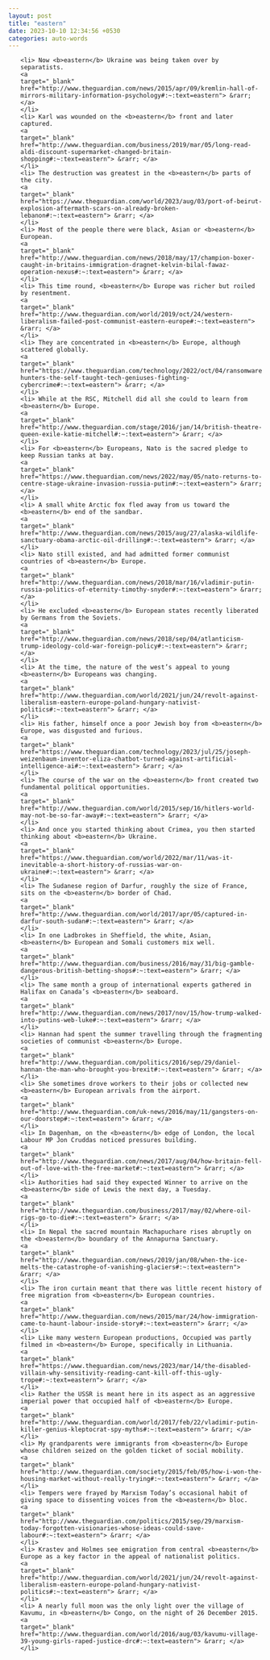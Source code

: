 ```yaml
---
layout: post
title: "eastern"
date: 2023-10-10 12:34:56 +0530
categories: auto-words
---
```

<ol>

    <li> Now <b>eastern</b> Ukraine was being taken over by separatists.
    <a 
    target="_blank" 
    href="http://www.theguardian.com/news/2015/apr/09/kremlin-hall-of-mirrors-military-information-psychology#:~:text=eastern"> &rarr; </a>
    </li>
    <li> Karl was wounded on the <b>eastern</b> front and later captured.
    <a 
    target="_blank" 
    href="http://www.theguardian.com/business/2019/mar/05/long-read-aldi-discount-supermarket-changed-britain-shopping#:~:text=eastern"> &rarr; </a>
    </li>
    <li> The destruction was greatest in the <b>eastern</b> parts of the city.
    <a 
    target="_blank" 
    href="https://www.theguardian.com/world/2023/aug/03/port-of-beirut-explosion-aftermath-scars-on-already-broken-lebanon#:~:text=eastern"> &rarr; </a>
    </li>
    <li> Most of the people there were black, Asian or <b>eastern</b> European.
    <a 
    target="_blank" 
    href="http://www.theguardian.com/news/2018/may/17/champion-boxer-caught-in-britains-immigration-dragnet-kelvin-bilal-fawaz-operation-nexus#:~:text=eastern"> &rarr; </a>
    </li>
    <li> This time round, <b>eastern</b> Europe was richer but roiled by resentment.
    <a 
    target="_blank" 
    href="http://www.theguardian.com/world/2019/oct/24/western-liberalism-failed-post-communist-eastern-europe#:~:text=eastern"> &rarr; </a>
    </li>
    <li> They are concentrated in <b>eastern</b> Europe, although scattered globally.
    <a 
    target="_blank" 
    href="https://www.theguardian.com/technology/2022/oct/04/ransomware-hunters-the-self-taught-tech-geniuses-fighting-cybercrime#:~:text=eastern"> &rarr; </a>
    </li>
    <li> While at the RSC, Mitchell did all she could to learn from <b>eastern</b> Europe.
    <a 
    target="_blank" 
    href="http://www.theguardian.com/stage/2016/jan/14/british-theatre-queen-exile-katie-mitchell#:~:text=eastern"> &rarr; </a>
    </li>
    <li> For <b>eastern</b> Europeans, Nato is the sacred pledge to keep Russian tanks at bay.
    <a 
    target="_blank" 
    href="https://www.theguardian.com/news/2022/may/05/nato-returns-to-centre-stage-ukraine-invasion-russia-putin#:~:text=eastern"> &rarr; </a>
    </li>
    <li> A small white Arctic fox fled away from us toward the <b>eastern</b> end of the sandbar.
    <a 
    target="_blank" 
    href="http://www.theguardian.com/news/2015/aug/27/alaska-wildlife-sanctuary-obama-arctic-oil-drilling#:~:text=eastern"> &rarr; </a>
    </li>
    <li> Nato still existed, and had admitted former communist countries of <b>eastern</b> Europe.
    <a 
    target="_blank" 
    href="http://www.theguardian.com/news/2018/mar/16/vladimir-putin-russia-politics-of-eternity-timothy-snyder#:~:text=eastern"> &rarr; </a>
    </li>
    <li> He excluded <b>eastern</b> European states recently liberated by Germans from the Soviets.
    <a 
    target="_blank" 
    href="http://www.theguardian.com/news/2018/sep/04/atlanticism-trump-ideology-cold-war-foreign-policy#:~:text=eastern"> &rarr; </a>
    </li>
    <li> At the time, the nature of the west’s appeal to young <b>eastern</b> Europeans was changing.
    <a 
    target="_blank" 
    href="http://www.theguardian.com/world/2021/jun/24/revolt-against-liberalism-eastern-europe-poland-hungary-nativist-politics#:~:text=eastern"> &rarr; </a>
    </li>
    <li> His father, himself once a poor Jewish boy from <b>eastern</b> Europe, was disgusted and furious.
    <a 
    target="_blank" 
    href="https://www.theguardian.com/technology/2023/jul/25/joseph-weizenbaum-inventor-eliza-chatbot-turned-against-artificial-intelligence-ai#:~:text=eastern"> &rarr; </a>
    </li>
    <li> The course of the war on the <b>eastern</b> front created two fundamental political opportunities.
    <a 
    target="_blank" 
    href="http://www.theguardian.com/world/2015/sep/16/hitlers-world-may-not-be-so-far-away#:~:text=eastern"> &rarr; </a>
    </li>
    <li> And once you started thinking about Crimea, you then started thinking about <b>eastern</b> Ukraine.
    <a 
    target="_blank" 
    href="https://www.theguardian.com/world/2022/mar/11/was-it-inevitable-a-short-history-of-russias-war-on-ukraine#:~:text=eastern"> &rarr; </a>
    </li>
    <li> The Sudanese region of Darfur, roughly the size of France, sits on the <b>eastern</b> border of Chad.
    <a 
    target="_blank" 
    href="http://www.theguardian.com/world/2017/apr/05/captured-in-darfur-south-sudan#:~:text=eastern"> &rarr; </a>
    </li>
    <li> In one Ladbrokes in Sheffield, the white, Asian, <b>eastern</b> European and Somali customers mix well.
    <a 
    target="_blank" 
    href="http://www.theguardian.com/business/2016/may/31/big-gamble-dangerous-british-betting-shops#:~:text=eastern"> &rarr; </a>
    </li>
    <li> The same month a group of international experts gathered in Halifax on Canada’s <b>eastern</b> seaboard.
    <a 
    target="_blank" 
    href="http://www.theguardian.com/news/2017/nov/15/how-trump-walked-into-putins-web-luke#:~:text=eastern"> &rarr; </a>
    </li>
    <li> Hannan had spent the summer travelling through the fragmenting societies of communist <b>eastern</b> Europe.
    <a 
    target="_blank" 
    href="http://www.theguardian.com/politics/2016/sep/29/daniel-hannan-the-man-who-brought-you-brexit#:~:text=eastern"> &rarr; </a>
    </li>
    <li> She sometimes drove workers to their jobs or collected new <b>eastern</b> European arrivals from the airport.
    <a 
    target="_blank" 
    href="http://www.theguardian.com/uk-news/2016/may/11/gangsters-on-our-doorstep#:~:text=eastern"> &rarr; </a>
    </li>
    <li> In Dagenham, on the <b>eastern</b> edge of London, the local Labour MP Jon Cruddas noticed pressures building.
    <a 
    target="_blank" 
    href="http://www.theguardian.com/news/2017/aug/04/how-britain-fell-out-of-love-with-the-free-market#:~:text=eastern"> &rarr; </a>
    </li>
    <li> Authorities had said they expected Winner to arrive on the <b>eastern</b> side of Lewis the next day, a Tuesday.
    <a 
    target="_blank" 
    href="http://www.theguardian.com/business/2017/may/02/where-oil-rigs-go-to-die#:~:text=eastern"> &rarr; </a>
    </li>
    <li> In Nepal the sacred mountain Machapuchare rises abruptly on the <b>eastern</b> boundary of the Annapurna Sanctuary.
    <a 
    target="_blank" 
    href="http://www.theguardian.com/news/2019/jan/08/when-the-ice-melts-the-catastrophe-of-vanishing-glaciers#:~:text=eastern"> &rarr; </a>
    </li>
    <li> The iron curtain meant that there was little recent history of free migration from <b>eastern</b> European countries.
    <a 
    target="_blank" 
    href="http://www.theguardian.com/news/2015/mar/24/how-immigration-came-to-haunt-labour-inside-story#:~:text=eastern"> &rarr; </a>
    </li>
    <li> Like many western European productions, Occupied was partly filmed in <b>eastern</b> Europe, specifically in Lithuania.
    <a 
    target="_blank" 
    href="https://www.theguardian.com/news/2023/mar/14/the-disabled-villain-why-sensitivity-reading-cant-kill-off-this-ugly-trope#:~:text=eastern"> &rarr; </a>
    </li>
    <li> Rather the USSR is meant here in its aspect as an aggressive imperial power that occupied half of <b>eastern</b> Europe.
    <a 
    target="_blank" 
    href="http://www.theguardian.com/world/2017/feb/22/vladimir-putin-killer-genius-kleptocrat-spy-myths#:~:text=eastern"> &rarr; </a>
    </li>
    <li> My grandparents were immigrants from <b>eastern</b> Europe whose children seized on the golden ticket of social mobility.
    <a 
    target="_blank" 
    href="http://www.theguardian.com/society/2015/feb/05/how-i-won-the-housing-market-without-really-trying#:~:text=eastern"> &rarr; </a>
    </li>
    <li> Tempers were frayed by Marxism Today’s occasional habit of giving space to dissenting voices from the <b>eastern</b> bloc.
    <a 
    target="_blank" 
    href="http://www.theguardian.com/politics/2015/sep/29/marxism-today-forgotten-visionaries-whose-ideas-could-save-labour#:~:text=eastern"> &rarr; </a>
    </li>
    <li> Krastev and Holmes see emigration from central <b>eastern</b> Europe as a key factor in the appeal of nationalist politics.
    <a 
    target="_blank" 
    href="http://www.theguardian.com/world/2021/jun/24/revolt-against-liberalism-eastern-europe-poland-hungary-nativist-politics#:~:text=eastern"> &rarr; </a>
    </li>
    <li> A nearly full moon was the only light over the village of Kavumu, in <b>eastern</b> Congo, on the night of 26 December 2015.
    <a 
    target="_blank" 
    href="http://www.theguardian.com/world/2016/aug/03/kavumu-village-39-young-girls-raped-justice-drc#:~:text=eastern"> &rarr; </a>
    </li>